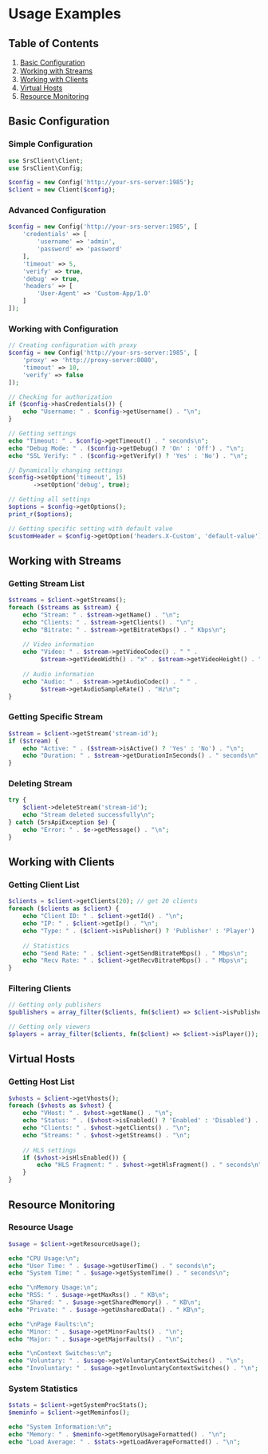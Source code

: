 # Usage Examples

## Table of Contents

1. [Basic Configuration](#basic-configuration)
2. [Working with Streams](#working-with-streams)
3. [Working with Clients](#working-with-clients)
4. [Virtual Hosts](#virtual-hosts)
5. [Resource Monitoring](#resource-monitoring)

## Basic Configuration

### Simple Configuration

```php
use SrsClient\Client;
use SrsClient\Config;

$config = new Config('http://your-srs-server:1985');
$client = new Client($config);
```

### Advanced Configuration

```php
$config = new Config('http://your-srs-server:1985', [
    'credentials' => [
        'username' => 'admin',
        'password' => 'password'
    ],
    'timeout' => 5,
    'verify' => true,
    'debug' => true,
    'headers' => [
        'User-Agent' => 'Custom-App/1.0'
    ]
]);
```

### Working with Configuration

```php
// Creating configuration with proxy
$config = new Config('http://your-srs-server:1985', [
    'proxy' => 'http://proxy-server:8080',
    'timeout' => 10,
    'verify' => false
]);

// Checking for authorization
if ($config->hasCredentials()) {
    echo "Username: " . $config->getUsername() . "\n";
}

// Getting settings
echo "Timeout: " . $config->getTimeout() . " seconds\n";
echo "Debug Mode: " . ($config->getDebug() ? 'On' : 'Off') . "\n";
echo "SSL Verify: " . ($config->getVerify() ? 'Yes' : 'No') . "\n";

// Dynamically changing settings
$config->setOption('timeout', 15)
       ->setOption('debug', true);

// Getting all settings
$options = $config->getOptions();
print_r($options);

// Getting specific setting with default value
$customHeader = $config->getOption('headers.X-Custom', 'default-value');
```

## Working with Streams

### Getting Stream List

```php
$streams = $client->getStreams();
foreach ($streams as $stream) {
    echo "Stream: " . $stream->getName() . "\n";
    echo "Clients: " . $stream->getClients() . "\n";
    echo "Bitrate: " . $stream->getBitrateKbps() . " Kbps\n";
    
    // Video information
    echo "Video: " . $stream->getVideoCodec() . " " . 
         $stream->getVideoWidth() . "x" . $stream->getVideoHeight() . "\n";
    
    // Audio information
    echo "Audio: " . $stream->getAudioCodec() . " " . 
         $stream->getAudioSampleRate() . "Hz\n";
}
```

### Getting Specific Stream

```php
$stream = $client->getStream('stream-id');
if ($stream) {
    echo "Active: " . ($stream->isActive() ? 'Yes' : 'No') . "\n";
    echo "Duration: " . $stream->getDurationInSeconds() . " seconds\n";
}
```

### Deleting Stream

```php
try {
    $client->deleteStream('stream-id');
    echo "Stream deleted successfully\n";
} catch (SrsApiException $e) {
    echo "Error: " . $e->getMessage() . "\n";
}
```

## Working with Clients

### Getting Client List

```php
$clients = $client->getClients(20); // get 20 clients
foreach ($clients as $client) {
    echo "Client ID: " . $client->getId() . "\n";
    echo "IP: " . $client->getIp() . "\n";
    echo "Type: " . ($client->isPublisher() ? 'Publisher' : 'Player') . "\n";
    
    // Statistics
    echo "Send Rate: " . $client->getSendBitrateMbps() . " Mbps\n";
    echo "Recv Rate: " . $client->getRecvBitrateMbps() . " Mbps\n";
}
```

### Filtering Clients

```php
// Getting only publishers
$publishers = array_filter($clients, fn($client) => $client->isPublisher());

// Getting only viewers
$players = array_filter($clients, fn($client) => $client->isPlayer());
```

## Virtual Hosts

### Getting Host List

```php
$vhosts = $client->getVhosts();
foreach ($vhosts as $vhost) {
    echo "VHost: " . $vhost->getName() . "\n";
    echo "Status: " . ($vhost->isEnabled() ? 'Enabled' : 'Disabled') . "\n";
    echo "Clients: " . $vhost->getClients() . "\n";
    echo "Streams: " . $vhost->getStreams() . "\n";
    
    // HLS settings
    if ($vhost->isHlsEnabled()) {
        echo "HLS Fragment: " . $vhost->getHlsFragment() . " seconds\n";
    }
}
```

## Resource Monitoring

### Resource Usage

```php
$usage = $client->getResourceUsage();

echo "CPU Usage:\n";
echo "User Time: " . $usage->getUserTime() . " seconds\n";
echo "System Time: " . $usage->getSystemTime() . " seconds\n";

echo "\nMemory Usage:\n";
echo "RSS: " . $usage->getMaxRss() . " KB\n";
echo "Shared: " . $usage->getSharedMemory() . " KB\n";
echo "Private: " . $usage->getUnsharedData() . " KB\n";

echo "\nPage Faults:\n";
echo "Minor: " . $usage->getMinorFaults() . "\n";
echo "Major: " . $usage->getMajorFaults() . "\n";

echo "\nContext Switches:\n";
echo "Voluntary: " . $usage->getVoluntaryContextSwitches() . "\n";
echo "Involuntary: " . $usage->getInvoluntaryContextSwitches() . "\n";
```

### System Statistics

```php
$stats = $client->getSystemProcStats();
$meminfo = $client->getMeminfos();

echo "System Information:\n";
echo "Memory: " . $meminfo->getMemoryUsageFormatted() . "\n";
echo "Load Average: " . $stats->getLoadAverageFormatted() . "\n";
``` 